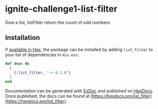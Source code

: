 # ignite-challenge1-list-filter
Give a list, listFilter return the count of odd numbers

## Installation

If [available in Hex](https://hex.pm/docs/publish), the package can be installed
by adding `list_filter` to your list of dependencies in `mix.exs`:

```elixir
def deps do
  [
    {:list_filter, "~> 0.1.0"}
  ]
end
```

Documentation can be generated with [ExDoc](https://github.com/elixir-lang/ex_doc)
and published on [HexDocs](https://hexdocs.pm). Once published, the docs can
be found at [https://hexdocs.pm/list_filter](https://hexdocs.pm/list_filter).
